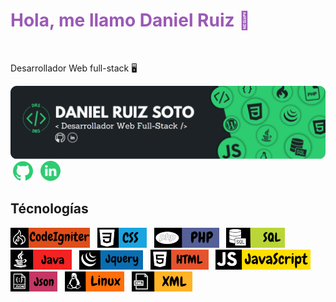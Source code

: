 <h1 style="color: #9b59b6">Hola, me llamo Daniel Ruiz 👋</h1>
&nbsp;<p>Desarrollador Web full-stack 🖥️</p>
<img src="https://raw.githubusercontent.com/DanieloDEV24/DanieloDEV24/main/bannerGitHub-modified.png">
&nbsp;<a href="https://github.com/DanieloDEV24" data-bs-toggle="tooltip" title="Github"><img src="https://raw.githubusercontent.com/DanieloDEV24/DanieloDEV24/main/githubicon2.png"></a>&nbsp;&nbsp;&nbsp;<a href="https://www.linkedin.com/in/daniel-ruiz-soto-831885315/" data-bs-toggle="tooltip" title="Linkedin"><img src="https://raw.githubusercontent.com/DanieloDEV24/DanieloDEV24/main/linkedinicon.png"></a>
<h2>Técnologías</h2>
<a href="https://codeigniter.com" data-bs-toggle="tooltip" title="CodeIgniter"><img src="https://raw.githubusercontent.com/DanieloDEV24/DanieloDEV24/main/panelCodeigniterAcabado3.png"></a>&nbsp;&nbsp;&nbsp;<a href="#" data-bs-toggle="tooltip" title="CSS"><img src="https://raw.githubusercontent.com/DanieloDEV24/DanieloDEV24/main/panelCSSAcabado.png"></a>&nbsp;&nbsp;&nbsp;<a href="https://www.php.net" data-bs-toggle="tooltip" title="PHP"><img src="https://raw.githubusercontent.com/DanieloDEV24/DanieloDEV24/main/panelPhpAcabado.png"></a>&nbsp;&nbsp;&nbsp;<a href="#" data-bs-toggle="tooltip" title="SQL"><img src="https://raw.githubusercontent.com/DanieloDEV24/DanieloDEV24/main/panelSQLAcabado.png"></a>&nbsp;&nbsp;&nbsp;<a href="https://www.java.com/es/" data-bs-toggle="tooltip" title="Java"><img src="https://raw.githubusercontent.com/DanieloDEV24/DanieloDEV24/main/panelJavaAcabado.png"></a>&nbsp;&nbsp;&nbsp;<a href="https://jquery.com" data-bs-toggle="tooltip" title="Jquey"><img src="https://raw.githubusercontent.com/DanieloDEV24/DanieloDEV24/main/panelJqueryAcabado.png"></a>&nbsp;&nbsp;&nbsp;<a href="#" data-bs-toggle="tooltip" title="HTML"><img src="https://raw.githubusercontent.com/DanieloDEV24/DanieloDEV24/main/panelHTMLAcabado.png"></a>&nbsp;&nbsp;&nbsp;<a href="#" data-bs-toggle="tooltip" title="JavaScript"><img src="https://raw.githubusercontent.com/DanieloDEV24/DanieloDEV24/main/panelJavaScriptAcabado.png"></a>&nbsp;&nbsp;&nbsp;<a href="#" data-bs-toggle="tooltip" title="Json"><img src="https://raw.githubusercontent.com/DanieloDEV24/DanieloDEV24/main/panelJsonAcabado.png"></a>&nbsp;&nbsp;&nbsp;<a href="#" data-bs-toggle="tooltip" title="Linux"><img src="https://raw.githubusercontent.com/DanieloDEV24/DanieloDEV24/main/panelLinuxAcabado.png"></a>&nbsp;&nbsp;&nbsp;<a href="#" data-bs-toggle="tooltip" title="XML"><img src="https://raw.githubusercontent.com/DanieloDEV24/DanieloDEV24/main/panelXMLAcabado.png"></a>



